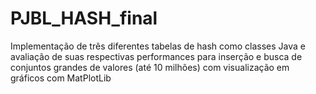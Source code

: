 # PJBL_HASH_final
Implementação de três diferentes tabelas de hash como classes Java e avaliação de suas respectivas performances para inserção e busca de conjuntos grandes de valores (até 10 milhões) com visualização em gráficos com MatPlotLib

